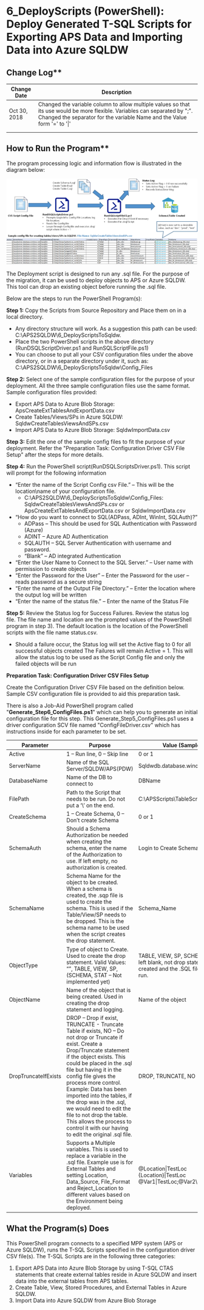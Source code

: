 
# **6_DeployScripts (PowerShell):** Deploy Generated T-SQL Scripts for Exporting APS Data and Importing Data into Azure SQLDW 

## Change Log**

| Change Date  | Description                                                  |
| ------------ | ------------------------------------------------------------ |
| Oct 30, 2018 | Changed the variable column to allow multiple values so that its use would be more flexible.  Variables can separated by ";".  Changed the separator for the variable Name and the Value form '=' to  '\|' |
|              |                                                              |
|              |                                                              |

## How to Run the Program** ##

The program processing logic and information flow is illustrated in the diagram below: 

![Step 6: Deploy Scripts](/APS%20to%20SQL%20DW%20Migration%20-%20Schema%20and%20Data%20Migration%20with%20PolyBase/Images/6-DeployScripts.jpg)


The Deployment script is designed to run any .sql file.  For the purpose of the migration, it can be used to deploy objects to APS or Azure SQLDW.  This tool can drop an existing object before running the .sql file.


Below are the steps to run the PowerShell Program(s): 


**Step 1:** Copy the Scripts from Source Repository and Place them on in a local directory.

* Any directory structure will work.  As a suggestion this path can be used: C:\APS2SQLDW\6_DeployScriptsToSqldw.
* Place the two PowerShell scripts in the above directory (RunDSQLScriptDriver.ps1 and RunSQLScriptFile.ps1)
* You can choose to put all your CSV configuration files under the above directory, or in a separate directory under it, such as: C:\APS2SQLDW\6_DeployScriptsToSqldw\Config_Files


**Step 2:** Select one of the sample configuration files for the purpose of your deployment. All the three sample configuration files use the same format. Sample configuration files provided:

* Export APS Data to Azure Blob Storage: ApsCreateExtTablesAndExportData.csv
* Create Tables/Views/SPs in Azure SQLDW:  SqldwCreateTablesViewsAndSPs.csv
* Import APS Data to Azure Blob Storage: SqldwImportData.csv 


**Step 3:** Edit the one of the sample config files to fit the purpose of your deployment. Refer the "Preparation Task: Configuration Driver CSV File Setup" after the steps for more details.  


**Step 4:** Run the PowerShell script(RunDSQLScriptsDriver.ps1).  This script will prompt for the following information

* “Enter the name of the Script Config csv File.” – This will be the location\name of your configuration file.
	* C:\APS2SQLDW\6_DeployScriptsToSqldw\Config_Files: SqldwCreateTablesViewsAndSPs.csv or ApsCreateExtTablesAndExportData.csv or SqldwImportData.csv 
* “How do you want to connect to SQL(ADPass, ADInt, WinInt, SQLAuth)?”
	* ADPass – This should be used for SQL Authentication with Password (Azure)
	* ADINT – Azure AD Authentication
	* SQLAUTH – SQL Server Authentication with username and password.
	* “Blank” – AD integrated Authentication
* “Enter the User Name to Connect to the SQL Server.” – User name with permission to create objects
* “Enter the Password for the User” – Enter the Password for the user – reads password as a secure string
* “Enter the name of the Output File Directory.” – Enter the location where the output log will be written
* “Enter the name of the status file.” – Enter the name of the Status File



**Step 5:** Review the Status log for Success Failures. Review the status log file. The file name and location are the prompted values of the PowerShell program in step 3). The default location is the location of the PowerShell scripts with the file name status.csv. 

* Should a failure occur, the Status log will set the Active flag to 0 for all successful objects created  The Failures will remain Active = 1.  This will allow the status log to be used as the Script Config file and only the failed objects will be run


**Preparation Task: Configuration Driver CSV Files Setup**

Create the Configuration Driver CSV File based on the definition below. Sample CSV configuration file is provided to aid this preparation task. 

There is also a Job-Aid PowerShell program called "**Generate_Step6_ConfigFiles.ps1**" which can help you to generate an initial configuration file for this step. This Generate_Step5_ConfigFiles.ps1 uses a driver configuration SCV file named "ConfigFileDriver.csv" which has instructions inside for each parameter to be set. 



| Parameter    | Purpose                                                                                                                                                                                                                                                                                                                                                                                                                                       | Value (Sample)                                                                                              |
|--------------|-----------------------------------------------------------------------------------------------------------------------------------------------------------------------------------------------------------------------------------------------------------------------------------------------------------------------------------------------------------------------------------------------------------------------------------------------|-------------------------------------------------------------------------------------------------------------|
| Active       | 1 – Run line, 0 – Skip line                                                                                                                                                                                                                                                                                                                                                                                                                   | 0 or 1                                                                                                      |
| ServerName   | Name of the SQL   Server/SQLDW/APS(PDW)                                                                                                                                                                                                                                                                                                                                                                                                       | Sqldwdb.database.windows.net                                                                                |
| DatabaseName | Name of the DB to connect to                                                                                                                                                                                                                                                                                                                                                                                                                  | DBName                                                                                                      |
| FilePath     | Path to the Script that needs to   be run.  Do not put a ‘\’ on the end.                                                                                                                                                                                                                                                                                                                                                                      | C:\APSScripts\TableScripts                                                                                  |
| CreateSchema | 1 – Create Schema, 0 – Don’t   create Schema                                                                                                                                                                                                                                                                                                                                                                                                  | 0 or 1                                                                                                      |
| SchemaAuth   | Should  a Schema Authorization be needed when   creating the schema, enter the name of the Authorization to use.  If left empty, no authorization is created.                                                                                                                                                                                                                                                                                 | Login to Create Schema                                                                                      |
| SchemaName   | Schema Name for the object to be   created. When a schema is created, the .sqp file is used to create the   schema.  This is used if the   Table/View/SP needs to be dropped.    This is the schema name to be used when the script creates the drop   statement.                                                                                                                                                                             | Schema_Name                                                                                                 |
| ObjectType   | Type of object to Create.  Used to create the drop statement.  Valid Values: “”, TABLE, VIEW, SP, (SCHEMA,   STAT – Not implemented yet)                                                                                                                                                                                                                                                                                                      | TABLE, VIEW, SP, SCHEMA EXT . If   left blank, not drop statement is created and the .SQL file is just run. |
| ObjectName   | Name of the object that is being   created.  Used in creating the drop   statement and logging.                                                                                                                                                                                                                                                                                                                                               | Name of the object                                                                                          |
| DropTruncateIfExists | DROP – Drop if exist, TRUNCATE - Truncate Table if exists, NO – Do not   drop or Truncate if exist.     Create a Drop/Truncate statement if the object exists.  This could be placed in the .sql file but   having it in the config file gives the process more control.  Example:    Data has been imported into the tables, if the drop was in the .sql,   we would need to edit the file to not drop the table.  This allows the process to control it with   our having to edit the original .sql file. | DROP, TRUNCATE, NO                                                                               |
| Variables    | Supports a Multiple variables.  This is used to replace a variable in the   .sql file.  Example use is for External Tables and setting Location, Data_Source,  File_Format and Reject_Location to different values based on the Environment being deployed.                                                                     | @Location\|TestLoc {Location}\|TestLoc @Var1\|TestLoc;@Var2\Datasource                                                                        |


## **What the Program(s) Does** ##

This PowerShell program connects to a specified MPP system (APS or Azure SQLDW), runs the T-SQL Scripts specified in the configuration driver CSV file(s). The T-SQL Scripts are in the following three categories:

1. Export APS Data into Azure Blob Storage by using T-SQL CTAS statements that create external tables reside in Azure SQLDW and insert data into the external tables from APS tables. 
2. Create Table, View, Stored Procedures, and External Tables in Azure SQLDW.
3. Import Data into Azure SQLDW from Azure Blob Storage 





​    
